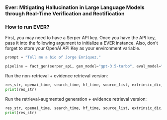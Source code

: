 ### Ever: Mitigating Hallucination in Large Language Models through Real-Time Verification and Rectification

### How to run EVER?
First, you may need to have a Serper API key. Once you have the API key, pass it into the following argument to initialize a EVER instance. Also, don't forget to store your OpenAI API Key as your environment variable. 
```Python
prompt = "Tell me a bio of Jorge Enríquez."

pipeline = fact_gen(serper_api, gen_model="gpt-3.5-turbo", eval_model="gpt-3.5-turbo", workers_num=16)
```
Run the non-retrieval + evidence retrieval version:
```Python
res_str, openai_time, search_time, hf_time, source_list, extrinsic_dic, evidence_list, revise_list, rewrite_list = pipeline.generate(prompt, name, min_tokens=100, sent_max_tokens=128)
print(res_str)
```

Run the retrieval-augmented generation + evidence retrieval version:
```Python
res_str, openai_time, search_time, hf_time, source_list, extrinsic_dic, evidence_list, revise_list, rewrite_list = pipeline.init_generate(prompt, name, min_tokens=100, sent_max_tokens=128)
print(res_str)
```
